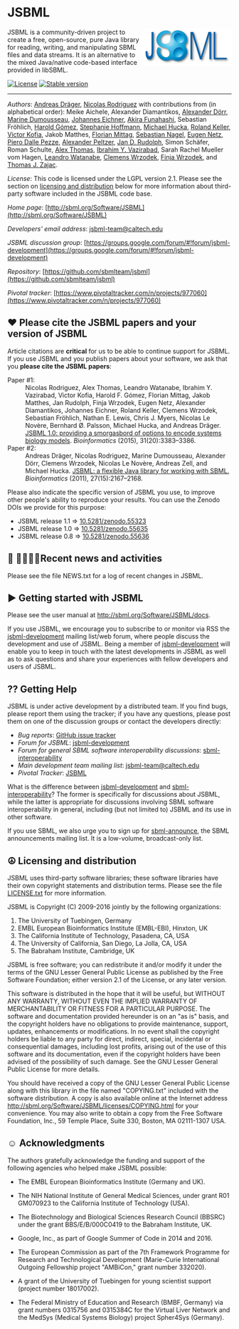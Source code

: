 JSBML
=====

<img align="right" src=".graphics/jsbml_logo_200px.png"> JSBML is a community-driven project to create a free, open-source, pure Java library for reading, writing, and manipulating SBML files and data streams. It is an alternative to the mixed Java/native code-based interface provided in libSBML. 

[![License](http://img.shields.io/:license-LGPL-blue.svg)](http://doge.LGPL-license.org) [![Stable version](https://img.shields.io/badge/Stable_version-1.1-brightgreen.svg)](http://shields.io)

----
*Authors*: [Andreas Dräger](http://sbrg.ucsd.edu/researchers/draeger/),
[Nicolas Rodriguez](http://lenoverelab.org/members/Nicolas_Rodriguez/)
with contributions from (in alphabetical order):
Meike Aichele,
Alexander Diamantikos,
[Alexander Dörr](http://www.cogsys.cs.uni-tuebingen.de/mitarb/doerr/),
[Marine Dumousseau](https://sourceforge.net/u/marine3/profile/),
[Johannes Eichner](http://www.ra.cs.uni-tuebingen.de/mitarb/eichner/),
[Akira Funahashi](http://fun.bio.keio.ac.jp/~funa/),
Sebastian Fröhlich,
[Harold Gómez](https://www.bsse.ethz.ch/cobi/people/person-detail.html?persid=211340),
[Stephanie Hoffmann](http://www.ra.cs.uni-tuebingen.de/mitarb/hoffmann/),
[Michael Hucka](http://www.cds.caltech.edu/~mhucka),
[Roland Keller](http://www.ra.cs.uni-tuebingen.de/mitarb/keller/),
[Victor Kofia](http://kofiav.blogspot.ca),
Jakob Matthes,
[Florian Mittag](http://www.cogsys.cs.uni-tuebingen.de/mitarb/mittag/),
[Sebastian Nagel](http://www.ti.uni-tuebingen.de/Sebastian-Nagel.1843.0.html),
[Eugen Netz](https://abi.inf.uni-tuebingen.de/People/netz),
[Piero Dalle Pezze](https://www.linkedin.com/in/pdallepezze),
[Alexander Peltzer](http://it.inf.uni-tuebingen.de/?page_id=110),
[Jan D. Rudolph](http://www.biochem.mpg.de/employees/47658/226605),
Simon Schäfer,
Roman Schulte,
[Alex Thomas](http://sbrg.ucsd.edu/researchers/thomas/),
[Ibrahim Y. Vazirabad](http://www.mscs.mu.edu/~ivazirab/),
Sarah Rachel Mueller vom Hagen,
[Leandro Watanabe](http://www.async.ece.utah.edu/~leandro/),
[Clemens Wrzodek](http://www.cogsys.cs.uni-tuebingen.de/mitarb/wrzodek/),
[Finja Wrzodek](http://www.ra.cs.uni-tuebingen.de/mitarb/buechel/),
and
[Thomas J. Zajac](https://github.com/mephenor/).


*License*: This code is licensed under the LGPL version 2.1.  Please see the section on [licensing and distribution](#-licensing-and-distribution) below for more information about third-party software included in the JSBML code base.

*Home page*: [http://sbml.org/Software/JSBML](http://sbml.org/Software/JSBML)

*Developers' email address*: [jsbml-team@caltech.edu](mailto:jsbml-team@caltech.edu)

*JSBML discussion group*: [https://groups.google.com/forum/#!forum/jsbml-development](https://groups.google.com/forum/#!forum/jsbml-development)

*Repository*: [https://github.com/sbmlteam/jsbml](https://github.com/sbmlteam/jsbml)

*Pivotal tracker*: [https://www.pivotaltracker.com/n/projects/977060](https://www.pivotaltracker.com/n/projects/977060)


♥️ Please cite the JSBML papers and your version of JSBML
---------------------------------------------------------

Article citations are **critical** for us to be able to continue support for JSBML.  If you use JSBML and you publish papers about your software, we ask that you **please cite the JSBML papers**:

<dl>
<dt>Paper #1:</dt>
<dd>Nicolas Rodriguez, Alex Thomas, Leandro Watanabe, Ibrahim Y. Vazirabad, Victor Kofia, Harold F. Gómez, Florian Mittag, Jakob Matthes, Jan Rudolph, Finja Wrzodek, Eugen Netz, Alexander Diamantikos, Johannes Eichner, Roland Keller, Clemens Wrzodek, Sebastian Fröhlich, Nathan E. Lewis, Chris J. Myers, Nicolas Le Novère, Bernhard Ø. Palsson, Michael Hucka, and Andreas Dräger. <a href="http://bioinformatics.oxfordjournals.org/content/31/20/3383">JSBML 1.0: providing a smorgasbord of options to encode systems biology models</a>. <i>Bioinformatics</i> (2015), 31(20):3383&ndash;3386.</dd>

<dt>Paper #2:</dt>
<dd>Andreas Dräger, Nicolas Rodriguez, Marine Dumousseau, Alexander Dörr, Clemens Wrzodek, Nicolas Le Novère, Andreas Zell, and Michael Hucka. <a href="http://bioinformatics.oxfordjournals.org/content/27/15/2167">JSBML: a flexible Java library for working with SBML.</a> <i>Bioinformatics</i> (2011), 27(15):2167–2168.</dd>
</dl>

Please also indicate the specific version of JSBML you use, to improve other people's ability to reproduce your results.  You can use the Zenodo DOIs we provide for this purpose:

* JSBML release 1.1 &rArr; [10.5281/zenodo.55323](http://dx.doi.org/10.5281/zenodo.55323)
* JSBML release 1.0 &rArr; [10.5281/zenodo.55635](http://dx.doi.org/10.5281/zenodo.55635)
* JSBML release 0.8 &rArr; [10.5281/zenodo.55636](http://dx.doi.org/10.5281/zenodo.55636)


📰 Recent news and activities
--------------------------

Please see the file NEWS.txt for a log of recent changes in JSBML.


► Getting started with JSBML
----------------------------

Please see the user manual at http://sbml.org/Software/JSBML/docs.

If you use JSBML, we encourage you to subscribe to or monitor via RSS the [jsbml-development](https://groups.google.com/forum/#!forum/jsbml-development) mailing list/web forum, where people discuss the development and use of JSBML.  Being a member of [jsbml-development](https://groups.google.com/forum/#!forum/jsbml-development) will enable you to keep in touch with the latest developments in JSBML as well as to ask questions and share your experiences with fellow developers and users of JSBML.


⁇ Getting Help
------------

JSBML is under active development by a distributed team.  If you find bugs, please report them using the tracker; if you have any questions, please post them on one of the discussion groups or contact the developers directly:

* *Bug reports*: [GitHub issue tracker](https://github.com/sbmlteam/jsbml/issues)
* *Forum for JSBML*: [jsbml-development](https://groups.google.com/forum/#!forum/jsbml-development)
* *Forum for general SBML software interoperability discussions*: [sbml-interoperability](https://groups.google.com/forum/#!forum/sbml-interoperability)
* *Main development team mailing list*: [jsbml-team@caltech.edu](mailto:jsbml-team@caltech.edu)
* *Pivotal Tracker*: [JSBML](https://www.pivotaltracker.com/n/projects/499447)

What is the difference between [jsbml-development](https://groups.google.com/forum/#!forum/jsbml-development) and [sbml-interoperability](https://groups.google.com/forum/#!forum/sbml-interoperability)?  The former is specifically for discussions about JSBML, while the latter is appropriate for discussions involving SBML software interoperability in general, including (but not limited to) JSBML and its use in other software.

If you use SBML, we also urge you to sign up for [sbml-announce](https://groups.google.com/forum/#!forum/sbml-announce), the SBML announcements mailing list.  It is a low-volume, broadcast-only list.


☮ Licensing and distribution
----------------------------

JSBML uses third-party software libraries; these software libraries have their own copyright statements and distribution terms.  Please see the file [LICENSE.txt](./LICENSE.txt) for more information.

JSBML is Copyright (C) 2009-2016 jointly by the following organizations:

1. The University of Tuebingen, Germany
2. EMBL European Bioinformatics Institute (EMBL-EBI), Hinxton, UK
3. The California Institute of Technology, Pasadena, CA, USA
4. The University of California, San Diego, La Jolla, CA, USA
5. The Babraham Institute, Cambridge, UK

JSBML is free software; you can redistribute it and/or modify it under the terms of the GNU Lesser General Public License as published by the Free Software Foundation; either version 2.1 of the License, or any later version.

This software is distributed in the hope that it will be useful, but WITHOUT ANY WARRANTY, WITHOUT EVEN THE IMPLIED WARRANTY OF MERCHANTABILITY OR FITNESS FOR A PARTICULAR PURPOSE.  The software and documentation provided hereunder is on an "as is" basis, and the copyright holders have no obligations to provide maintenance, support, updates, enhancements or modifications.  In no event shall the copyright holders be liable to any party for direct, indirect, special, incidental or consequential damages, including lost profits, arising out of the use of this software and its documentation, even if the copyright holders have been advised of the possibility of such damage.  See the GNU Lesser General Public License for more details.

You should have received a copy of the GNU Lesser General Public License along with this library in the file named "COPYING.txt" included with the software distribution.  A copy is also available online at the Internet address http://sbml.org/Software/JSBML/licenses/COPYING.html for your convenience.  You may also write to obtain a copy from the Free Software Foundation, Inc., 59 Temple Place, Suite 330, Boston, MA 02111-1307 USA.


☺ Acknowledgments
-----------------------

The authors gratefully acknowledge the funding and support of the following agencies who helped make JSBML possible:

* The EMBL European Bioinformatics Institute (Germany and UK).

* The NIH National Institute of General Medical Sciences, under grant R01 GM070923 to the California Institute of Technology (USA).

* The Biotechnology and Biological Sciences Research Council (BBSRC) under the grant BBS/E/B/000C0419 to the Babraham Institute, UK.

* Google, Inc., as part of Google Summer of Code in 2014 and 2016.

* The European Commission as part of the 7th Framework Programme for Research and Technological Development (Marie-Curie International Outgoing Fellowship project "AMBiCon," grant number 332020).

* A grant of the University of Tuebingen for young scientist support (project number 18017002).

* The Federal Ministry of Education and Research (BMBF, Germany) via grant numbers 0315756 and 0315384C for the Virtual Liver Network and the MedSys (Medical Systems Biology) project Spher4Sys (Germany).
